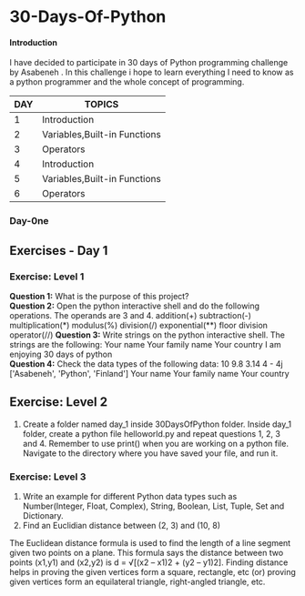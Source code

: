 # 30-Days-Of-Python


#### Introduction
 I have decided to participate in  30 days of Python programming challenge by Asabeneh . In this challenge i hope  to learn everything I need to know as a python programmer and the whole concept of programming.

| DAY | TOPICS |
|--------|----------|
| 1      | Introduction |
| 2      | Variables,Built-in Functions |
| 3      |Operators |
| 4      | Introduction |
| 5      | Variables,Built-in Functions |
| 6      |Operators |

###  Day-0ne

## Exercises - Day 1
###         Exercise: Level 1

 
 **Question 1:** What is the purpose of this project?<br>
**Question 2:** Open the python interactive shell and do the following operations. 
The operands are 3 and 4.
addition(+)
subtraction(-)
multiplication(*)
modulus(%)
division(/)
exponential(**)
floor division operator(//)
 **Question 3:** Write strings on the python interactive shell. The strings are the following:
Your name
Your family name
Your country
I am enjoying 30 days of python<br>
**Question 4:** Check the data types of the following data:
10
9.8
3.14
4 - 4j
['Asabeneh', 'Python', 'Finland']
Your name
Your family name
Your country<br> 

 ##     Exercise: Level 2
1. Create a folder named day_1 inside 30DaysOfPython folder. Inside day_1 folder, create a python file helloworld.py and repeat questions 1, 2, 3 and 4. Remember to use print() when you are working on a python file. Navigate to the directory where you have saved your file, and run it.


###   Exercise: Level 3
1. Write an example for different Python data types such as Number(Integer, Float, Complex), String, Boolean, List, Tuple, Set and Dictionary.
2. Find an Euclidian distance between (2, 3) and (10, 8)




The Euclidean distance formula is used to find the length of a line segment 
given two points on a plane. 
This formula says the distance between two points
 (x1,y1) and (x2,y2) is d = √[(x2 – x1)2 + (y2 – y1)2].
 Finding distance helps in proving the given vertices form a square, rectangle, etc (or) proving given vertices form an equilateral triangle, right-angled triangle, etc.


 


